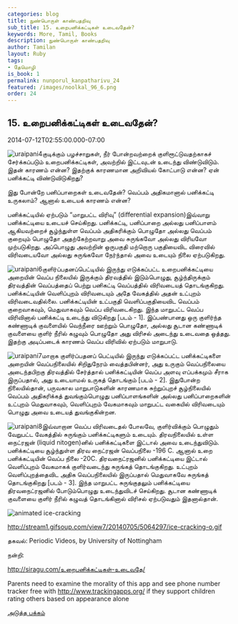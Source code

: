 ```yaml
---
categories: blog
title: நுண்பொருள் காண்பதறிவு
sub_title: 15. உறைபனிக்கட்டிகள் உடைவதேன்?
keywords: More, Tamil, Books
description: நுண்பொருள் காண்பதறிவு
author: Tamilan
layout: Ruby
tags:
- தேமொழி
is_book: 1
permalink: nunporul_kanpatharivu_24
featured: /images/noolkal_96_6.png
order: 24
---
```



## 15. உறைபனிக்கட்டிகள் உடைவதேன்?

2014-07-12T02:55:00.000-07:00

![uraipani4](http://siragu.com/wp-content/uploads/2014/07/uraipani4.jpg)குடிக்கும் பழச்சாறுகள், நீர் போன்றவற்றைக் குளிரூட்டுவதற்காகச் சேர்க்கப்படும் உறைபனிக்கட்டிகள், அவற்றில் இட்டவுடன் உடைந்து விண்டுவிடும். இதன் காரணம் என்ன? இதற்குக் காரணமான அறிவியல் கோட்பாடு என்ன? ஏன் பனிக்கட்டி விண்டுவிடுகிறது?

இது போன்றே பனிப்பாறைகள் உடைவதேன்? வெப்பம் அதிகமானால் பனிக்கட்டி உருகலாம்? ஆனால் உடையக் காரணம் என்ன?

பனிக்கட்டியில் ஏற்படும் “மாறுபட்ட விரிவு” (differential expansion)இவ்வாறு பனிக்கட்டியை உடையச் செய்கிறது. பனிக்கட்டி, பனிப்பாறை அல்லது பனிப்பாளம் ஆகியவற்றைச் சூழ்ந்துள்ள வெப்பம் அதிகரிக்கும் பொழுதோ அல்லது வெப்பம் குறையும் பொழுதோ அதற்கேற்றவாறு அவை சுருங்கவோ அல்லது விரியவோ முற்படுகிறது. அப்பொழுது அவற்றின் ஒருபகுதி மற்றொரு பகுதியைவிட விரைவில் விரிவடையவோ அல்லது சுருங்கவோ நேர்ந்தால் அவை உடையும் நிலை ஏற்படுகிறது.

![uraipani6](http://siragu.com/wp-content/uploads/2014/07/uraipani6.jpg)குளிர்ப்பதனப்பெட்டியில் இருந்து எடுக்கப்பட்ட உறைபனிக்கட்டியை அறையின் வெப்ப நிலையில் இருக்கும் திரவத்தில் இடும்பொழுது, சூழ்ந்திருக்கும் திரவத்தின் வெப்பத்தைப் பெற்று பனிகட்டி வெப்பத்தில் விரிவடையத் தொடங்குகிறது. பனிக்கட்டியின் வெளிப்புறம் விரிவடையும் அதே வேகத்தில் அதன் உட்புறம் விரிவடைவதில்லை. பனிக்கட்டியின் உட்பகுதி வெளிப்பகுதியைவிட வெப்பம் குறைவாகவும், மெதுவாகவும் வெப்ப விரிவடைகிறது. இந்த மாறுபட்ட வெப்ப விரிவினால் பனிக்கட்டி உடைந்து விடுகிறது [படம் - 1]. இப்பண்பானது ஒரு குளிர்ந்த கண்ணாடிக் குவளையில் வெந்நீரை ஊற்றும் பொழுதோ, அல்லது சூடான கண்ணாடிக் குவளையை குளிர் நீரில் கழுவும் பொழுதோ அது விரிசல் அடைந்து உடைவதை ஒத்தது. இதற்கு அடிப்படைக் காரணம் வெப்ப விரிவில் ஏற்படும் மாறுபாடு.

![uraipani7](http://siragu.com/wp-content/uploads/2014/07/uraipani7.jpg)மாறாக குளிர்ப்பதனப் பெட்டியில் இருந்து எடுக்கப்பட்ட பனிக்கட்டிகளை அறையின் வெப்பநிலையில் சிறிதுநேரம் வைத்தபின்னர், அது உருகும் வெப்பநிலையை அடைந்தபிறகு திரவத்தில் சேர்த்தால் பனிக்கட்டியின் வெப்ப அளவு எப்பக்கமும் சீராக இருப்பதால், அது உடையாமல் உருகத் தொடங்கும் [படம் - 2]. இதுபோன்ற நிலையில்தான், பருவகால மாறுபாடுகளின் காரணமாக சுற்றுப்புறச் சூழ்நிலையில் வெப்பம் அதிகரிக்கத் துவங்கும்பொழுது பனிப்பாளங்களின் அல்லது பனிப்பாறைகளின் உட்புறம் மெதுவாகவும், வெளிப்புறம் வேகமாகவும் மாறுபட்ட வகையில் விரிவடையும் பொழுது அவை உடையத் துவங்குகின்றன.

![uraipani8](http://siragu.com/wp-content/uploads/2014/07/uraipani8.jpg)இவ்வாறான வெப்ப விரிவடைதல் போலவே, குளிர்விக்கும் பொழுதும் வேறுபட்ட வேகத்தில் சுருங்கும் பனிக்கட்டிகளும் உடையும். திரவநிலையில் உள்ள நைட்ரஜன் (liquid nitogen)னில் பனிக்கட்டிகளை இட்டால் அவை உடைந்துவிடும். பனிக்கட்டியை சூழ்ந்துள்ள திரவ நைட்ரஜன் வெப்பநிலை -196 C. ஆனால் உறை பனிக்கட்டியின் வெப்ப நிலை -20C. திரவநைட்ரஜனில் பனிக்கட்டியை இட்டால் வெளிப்புறம் வேகமாகக் குளிர்வடைந்து சுருங்கத் தொடங்குகிறது. உட்புறம் வெளிப்புறத்தைவிட அதிக வெப்பநிலையில் இருப்பதால் மெதுவாகவே சுருங்கத் தொடங்குகிறது [படம் - 3]. இந்த மாறுபட்ட சுருங்குதலும் பனிக்கட்டியை திரவநைட்ரஜனில் போடும்பொழுது உடைந்துவிடச் செய்கிறது. சூடான கண்ணாடிக் குவளையை குளிர் நீரில் கழுவத் தொடங்கினால் விரிசல் ஏற்படுவதும் இதனால்தான்.

![animated ice-cracking](http://siragu.com/wp-content/uploads/2014/07/animated-ice-cracking.gif)

http://stream1.gifsoup.com/view7/20140705/5064297/ice-cracking-o.gif

தகவல்: Periodic Videos, by University of Nottingham

நன்றி:

http://siragu.com/உறைபனிக்கட்டிகள்-உடைவதே/

Parents need to examine the morality of this app and see phone number tracker free with http://www.trackingapps.org/ if they support children rating others based on appearance alone

[அடுத்த பக்கம்](nunporul_kanpatharivu_25)